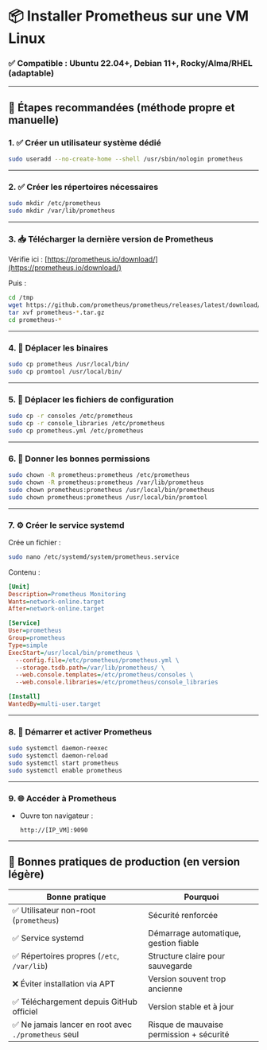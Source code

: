 # 📦 Installer Prometheus sur une VM Linux

### ✅ Compatible : Ubuntu 22.04+, Debian 11+, Rocky/Alma/RHEL (adaptable)

---

## 🧭 Étapes recommandées (méthode propre et manuelle)

### 1. ✅ **Créer un utilisateur système dédié**

```bash
sudo useradd --no-create-home --shell /usr/sbin/nologin prometheus
```

---

### 2. ✅ **Créer les répertoires nécessaires**

```bash
sudo mkdir /etc/prometheus
sudo mkdir /var/lib/prometheus
```

---

### 3. 📥 **Télécharger la dernière version de Prometheus**

Vérifie ici : [https://prometheus.io/download/](https://prometheus.io/download/)

Puis :

```bash
cd /tmp
wget https://github.com/prometheus/prometheus/releases/latest/download/prometheus-2.52.0.linux-amd64.tar.gz
tar xvf prometheus-*.tar.gz
cd prometheus-*
```

---

### 4. 🚀 **Déplacer les binaires**

```bash
sudo cp prometheus /usr/local/bin/
sudo cp promtool /usr/local/bin/
```

---

### 5. 📂 **Déplacer les fichiers de configuration**

```bash
sudo cp -r consoles /etc/prometheus
sudo cp -r console_libraries /etc/prometheus
sudo cp prometheus.yml /etc/prometheus
```

---

### 6. 🔐 **Donner les bonnes permissions**

```bash
sudo chown -R prometheus:prometheus /etc/prometheus
sudo chown -R prometheus:prometheus /var/lib/prometheus
sudo chown prometheus:prometheus /usr/local/bin/prometheus
sudo chown prometheus:prometheus /usr/local/bin/promtool
```

---

### 7. ⚙️ **Créer le service systemd**

Crée un fichier :

```bash
sudo nano /etc/systemd/system/prometheus.service
```

Contenu :

```ini
[Unit]
Description=Prometheus Monitoring
Wants=network-online.target
After=network-online.target

[Service]
User=prometheus
Group=prometheus
Type=simple
ExecStart=/usr/local/bin/prometheus \
  --config.file=/etc/prometheus/prometheus.yml \
  --storage.tsdb.path=/var/lib/prometheus/ \
  --web.console.templates=/etc/prometheus/consoles \
  --web.console.libraries=/etc/prometheus/console_libraries

[Install]
WantedBy=multi-user.target
```

---

### 8. 🔄 **Démarrer et activer Prometheus**

```bash
sudo systemctl daemon-reexec
sudo systemctl daemon-reload
sudo systemctl start prometheus
sudo systemctl enable prometheus
```

---

### 9. 🌐 **Accéder à Prometheus**

* Ouvre ton navigateur :

  ```
  http://[IP_VM]:9090
  ```

---

## 🧠 Bonnes pratiques de production (en version légère)

| Bonne pratique                                      | Pourquoi                                 |
| --------------------------------------------------- | ---------------------------------------- |
| ✅ Utilisateur non-root (`prometheus`)               | Sécurité renforcée                       |
| ✅ Service systemd                                   | Démarrage automatique, gestion fiable    |
| ✅ Répertoires propres (`/etc`, `/var/lib`)          | Structure claire pour sauvegarde         |
| ❌ Éviter installation via APT                       | Version souvent trop ancienne            |
| ✅ Téléchargement depuis GitHub officiel             | Version stable et à jour                 |
| ✅ Ne jamais lancer en root avec `./prometheus` seul | Risque de mauvaise permission + sécurité |

